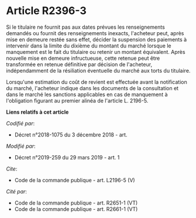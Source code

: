 # Article R2396-3

Si le titulaire ne fournit pas aux dates prévues les renseignements demandés ou fournit des renseignements inexacts,
l'acheteur peut, après mise en demeure restée sans effet, décider la suspension des paiements à intervenir dans la limite du
dixième du montant du marché lorsque le manquement est le fait du titulaire ou retenir un montant équivalent. Après nouvelle
mise en demeure infructueuse, cette retenue peut être transformée en retenue définitive par décision de l'acheteur,
indépendamment de la résiliation éventuelle du marché aux torts du titulaire. 

Lorsqu'une estimation du coût de revient est effectuée avant la notification du marché, l'acheteur indique dans les documents
de la consultation et dans le marché les sanctions applicables en cas de manquement à l'obligation figurant au premier alinéa
de l'article L. 2196-5.

**Liens relatifs à cet article**

_Codifié par_:

  - Décret n°2018-1075 du 3 décembre 2018 - art.

_Modifié par_:

  - Décret n°2019-259 du 29 mars 2019 - art. 1

_Cite_:

  - Code de la commande publique - art. L2196-5 (V)

_Cité par_:

  - Code de la commande publique - art. R2651-1 (VT)
  - Code de la commande publique - art. R2661-1 (VT)

